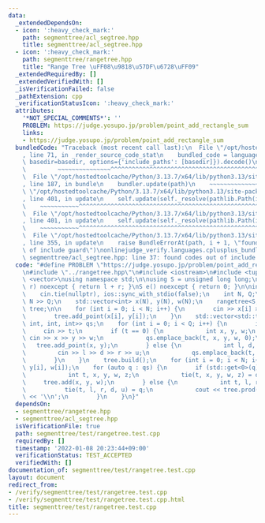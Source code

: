 ```yaml
---
data:
  _extendedDependsOn:
  - icon: ':heavy_check_mark:'
    path: segmenttree/acl_segtree.hpp
    title: segmenttree/acl_segtree.hpp
  - icon: ':heavy_check_mark:'
    path: segmenttree/rangetree.hpp
    title: "Range Tree \uFF08\u9818\u57DF\u6728\uFF09"
  _extendedRequiredBy: []
  _extendedVerifiedWith: []
  _isVerificationFailed: false
  _pathExtension: cpp
  _verificationStatusIcon: ':heavy_check_mark:'
  attributes:
    '*NOT_SPECIAL_COMMENTS*': ''
    PROBLEM: https://judge.yosupo.jp/problem/point_add_rectangle_sum
    links:
    - https://judge.yosupo.jp/problem/point_add_rectangle_sum
  bundledCode: "Traceback (most recent call last):\n  File \"/opt/hostedtoolcache/Python/3.13.7/x64/lib/python3.13/site-packages/onlinejudge_verify/documentation/build.py\"\
    , line 71, in _render_source_code_stat\n    bundled_code = language.bundle(stat.path,\
    \ basedir=basedir, options={'include_paths': [basedir]}).decode()\n          \
    \         ~~~~~~~~~~~~~~~^^^^^^^^^^^^^^^^^^^^^^^^^^^^^^^^^^^^^^^^^^^^^^^^^^^^^^^^^^^^^^^^^^\n\
    \  File \"/opt/hostedtoolcache/Python/3.13.7/x64/lib/python3.13/site-packages/onlinejudge_verify/languages/cplusplus.py\"\
    , line 187, in bundle\n    bundler.update(path)\n    ~~~~~~~~~~~~~~^^^^^^\n  File\
    \ \"/opt/hostedtoolcache/Python/3.13.7/x64/lib/python3.13/site-packages/onlinejudge_verify/languages/cplusplus_bundle.py\"\
    , line 401, in update\n    self.update(self._resolve(pathlib.Path(included), included_from=path))\n\
    \    ~~~~~~~~~~~^^^^^^^^^^^^^^^^^^^^^^^^^^^^^^^^^^^^^^^^^^^^^^^^^^^^^^^^^^^\n\
    \  File \"/opt/hostedtoolcache/Python/3.13.7/x64/lib/python3.13/site-packages/onlinejudge_verify/languages/cplusplus_bundle.py\"\
    , line 401, in update\n    self.update(self._resolve(pathlib.Path(included), included_from=path))\n\
    \    ~~~~~~~~~~~^^^^^^^^^^^^^^^^^^^^^^^^^^^^^^^^^^^^^^^^^^^^^^^^^^^^^^^^^^^\n\
    \  File \"/opt/hostedtoolcache/Python/3.13.7/x64/lib/python3.13/site-packages/onlinejudge_verify/languages/cplusplus_bundle.py\"\
    , line 355, in update\n    raise BundleErrorAt(path, i + 1, \"found codes out\
    \ of include guard\")\nonlinejudge_verify.languages.cplusplus_bundle.BundleErrorAt:\
    \ segmenttree/acl_segtree.hpp: line 37: found codes out of include guard\n"
  code: "#define PROBLEM \"https://judge.yosupo.jp/problem/point_add_rectangle_sum\"\
    \n#include \"../rangetree.hpp\"\n#include <iostream>\n#include <tuple>\n#include\
    \ <vector>\nusing namespace std;\n\nusing S = unsigned long long;\nS op(S l, S\
    \ r) noexcept { return l + r; }\nS e() noexcept { return 0; }\n\nint main() {\n\
    \    cin.tie(nullptr), ios::sync_with_stdio(false);\n    int N, Q;\n    cin >>\
    \ N >> Q;\n    std::vector<int> x(N), y(N), w(N);\n    rangetree<S, op, e, int>\
    \ tree;\n\n    for (int i = 0; i < N; i++) {\n        cin >> x[i] >> y[i] >> w[i];\n\
    \        tree.add_point(x[i], y[i]);\n    }\n    std::vector<std::tuple<int, int,\
    \ int, int, int>> qs;\n    for (int i = 0; i < Q; i++) {\n        int t;\n   \
    \     cin >> t;\n        if (t == 0) {\n            int x, y, w;\n           \
    \ cin >> x >> y >> w;\n            qs.emplace_back(t, x, y, w, 0);\n         \
    \   tree.add_point(x, y);\n        } else {\n            int l, d, r, u;\n   \
    \         cin >> l >> d >> r >> u;\n            qs.emplace_back(t, l, r, d, u);\n\
    \        }\n    }\n    tree.build();\n    for (int i = 0; i < N; i++) tree.add(x[i],\
    \ y[i], w[i]);\n    for (auto q : qs) {\n        if (std::get<0>(q) == 0) {\n\
    \            int t, x, y, w, z;\n            tie(t, x, y, w, z) = q;\n       \
    \     tree.add(x, y, w);\n        } else {\n            int t, l, r, d, u;\n \
    \           tie(t, l, r, d, u) = q;\n            cout << tree.prod(l, r, d, u)\
    \ << '\\n';\n        }\n    }\n}"
  dependsOn:
  - segmenttree/rangetree.hpp
  - segmenttree/acl_segtree.hpp
  isVerificationFile: true
  path: segmenttree/test/rangetree.test.cpp
  requiredBy: []
  timestamp: '2022-01-08 20:23:44+09:00'
  verificationStatus: TEST_ACCEPTED
  verifiedWith: []
documentation_of: segmenttree/test/rangetree.test.cpp
layout: document
redirect_from:
- /verify/segmenttree/test/rangetree.test.cpp
- /verify/segmenttree/test/rangetree.test.cpp.html
title: segmenttree/test/rangetree.test.cpp
---
```

